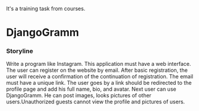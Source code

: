 It's a training task from courses.

# DjangoGramm

### Storyline

Write a program like Instagram.
This application must have a web interface.
The user can register on the website by email.
After basic registration, the user will receive a confirmation of the continuation of registration.
The email must have a unique link.
The user goes by a link should be redirected to the profile page and add his full name, bio, and avatar.
Next user can use DjangoGramm. He can post images, looks pictures of other users.Unauthorized guests cannot view the profile and pictures of users.
